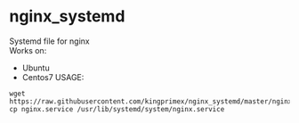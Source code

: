 # nginx_systemd
Systemd file for nginx    
Works on:    
+    Ubuntu
+    Centos7
USAGE:

    wget https://raw.githubusercontent.com/kingprimex/nginx_systemd/master/nginx.service
    cp nginx.service /usr/lib/systemd/system/nginx.service
